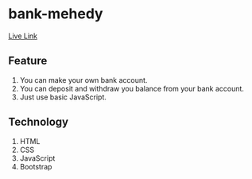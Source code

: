 # bank-mehedy
[Live Link](https://mdmehedyhassan.github.io/bank-mehedy/index.html)

## Feature 
1. You can make your own bank account. 
2. You can deposit and withdraw you balance from your bank account. 
3. Just use basic JavaScript.

## Technology 
1. HTML
2. CSS
3. JavaScript
4. Bootstrap